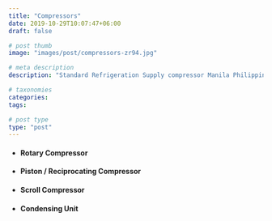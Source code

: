 ```yaml
---
title: "Compressors"
date: 2019-10-29T10:07:47+06:00
draft: false

# post thumb
image: "images/post/compressors-zr94.jpg"

# meta description
description: "Standard Refrigeration Supply compressor Manila Philippines"

# taxonomies
categories:
tags:

# post type
type: "post"
---
```


- #### Rotary Compressor

- #### Piston / Reciprocating Compressor

- #### Scroll Compressor

- #### Condensing Unit
